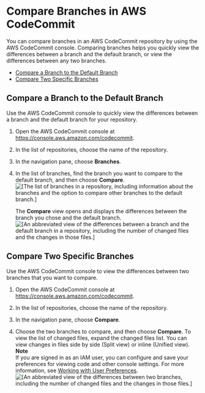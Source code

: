# Compare Branches in AWS CodeCommit<a name="how-to-compare-branches"></a>

You can compare branches in an AWS CodeCommit repository by using the AWS CodeCommit console\. Comparing branches helps you quickly view the differences between a branch and the default branch, or view the differences between any two branches\.


+ [Compare a Branch to the Default Branch](#how-to-compare-branches-default)
+ [Compare Two Specific Branches](#how-to-compare-branches-two)

## Compare a Branch to the Default Branch<a name="how-to-compare-branches-default"></a>

Use the AWS CodeCommit console to quickly view the differences between a branch and the default branch for your repository\.

1. Open the AWS CodeCommit console at [https://console\.aws\.amazon\.com/codecommit](https://console.aws.amazon.com/codecommit)\.

1. In the list of repositories, choose the name of the repository\. 

1. In the navigation pane, choose **Branches**\.

1. In the list of branches, find the branch you want to compare to the default branch, and then choose **Compare**\.   
![\[The list of branches in a repository, including information about the branches and the option to compare other branches to the default branch.\]](http://docs.aws.amazon.com/codecommit/latest/userguide/images/codecommit-branches.png)

   The **Compare** view opens and displays the differences between the branch you chose and the default branch\.  
![\[An abbreviated view of the differences between a branch and the default branch in a repository, including the number of changed files and the changes in those files.\]](http://docs.aws.amazon.com/codecommit/latest/userguide/images/codecommit-branches-compare1.png)

## Compare Two Specific Branches<a name="how-to-compare-branches-two"></a>

Use the AWS CodeCommit console to view the differences between two branches that you want to compare\.

1. Open the AWS CodeCommit console at [https://console\.aws\.amazon\.com/codecommit](https://console.aws.amazon.com/codecommit)\.

1. In the list of repositories, choose the name of the repository\. 

1. In the navigation pane, choose **Compare**\.

1. Choose the two branches to compare, and then choose **Compare**\. To view the list of changed files, expand the changed files list\. You can view changes in files side by side \(Split view\) or inline \(Unified view\)\.
**Note**  
If you are signed in as an IAM user, you can configure and save your preferences for viewing code and other console settings\. For more information, see [Working with User Preferences](user-preferences.md)\.  
![\[An abbreviated view of the differences between two branches, including the number of changed files and the changes in those files.\]](http://docs.aws.amazon.com/codecommit/latest/userguide/images/codecommit-branches-compare1.png)